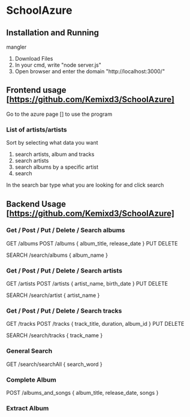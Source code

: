 # SchoolAzure

## Installation and Running

mangler

1. Download Files
2. In your cmd, write "node server.js"
3. Open browser and enter the domain "http://localhost:3000/"

## Frontend usage [https://github.com/Kemixd3/SchoolAzure]

Go to the azure page [] to use the program

### List of artists/artists

Sort by selecting what data you want

1. search artists, album and tracks
2. search artists
3. search albums by a specific artist
4. search 

In the search bar type what you are looking for and click search

## Backend Usage [https://github.com/Kemixd3/SchoolAzure]

### Get / Post / Put / Delete / Search albums
GET /albums 
POST /albums { album_title, release_date }
PUT
DELETE 

SEARCH /search/albums { album_name }


### Get / Post / Put / Delete / Search artists
GET /artists 
POST /artists { artist_name, birth_date }
PUT
DELETE 

SEARCH /search/artist { artist_name }


### Get / Post / Put / Delete / Search tracks
GET /tracks 
POST /tracks { track_title, duration, album_id }
PUT
DELETE 

SEARCH /search/tracks { track_name }


### General Search 
GET /search/searchAll { search_word }


### Complete Album
POST /albums_and_songs { album_title, release_date, songs }

### Extract Album
